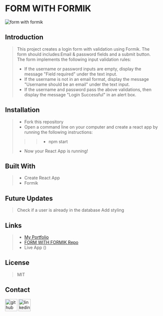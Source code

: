 # **FORM WITH FORMIK**
![form with formik](https://user-images.githubusercontent.com/88118070/144100771-c5265f23-b4e5-40a3-89b2-f136776c7acb.png)


## Introduction
> This project creates a login form with validation using Formik. The form should includes:Email & password fields and a submit button. The form implements the following input validation rules:
>- If the username or password inputs are empty, display the message "Field required" under the text input.
>- If the username is not in an email format, display the message "Username should be an email" under the text input.
>- If the username and password pass the above validations, then display the message "Login Successful" in an alert box.

## Installation
>-  Fork this repository
>-  Open a command line on your computer and create a react app by running the following instructions:
>>>- npm start
>- Now your React App is running!

## Built With
>- Create React App
>- Formik

## Future Updates
> Check if a user is already in the database
> Add styling


## Links
>- [My Portfolio](https://martha-moreno.github.io/)
>- [FORM WITH FORMIK Repo](https://github.com/martha-moreno/form-with-formik)
>- Live App ()

## License
> MIT

## Contact
  [<img src='https://cdn.jsdelivr.net/npm/simple-icons@3.0.1/icons/github.svg' alt='github' height='40'>](https://github.com/martha-moreno/martha-moreno.github.io)  [<img src='https://cdn.jsdelivr.net/npm/simple-icons@3.0.1/icons/linkedin.svg' alt='linkedin' height='40'>](https://www.linkedin.com/in/martha-gissela-moreno/)  
